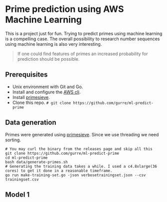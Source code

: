 # Prime prediction using AWS Machine Learning
This is a project just for fun. Trying to predict primes using machine learning is a compelling case. The overall possibility to research number sequences using machine learning is also very interesting.

> If one could find features of primes an increased probability for prediction should be possible.

## Prerequisites
 - Unix environment with Git and Go.
 - Install and configure the [AWS cli](http://docs.aws.amazon.com/cli/latest/userguide/cli-chap-getting-started.html).
 - Install [primesieve](https://github.com/kimwalisch/primesieve).
 - Clone this repo. `# git clone https://github.com/gurre/ml-predict-prime`

## Data generation
Primes were generated using [primesieve](https://github.com/kimwalisch/primesieve). Since we use threading we need sorting.

```
# You may curl the binary from the releases page and skip all this
git clone https://github.com/gurre/ml-predict-prime
cd ml-predict-prime
bash data/generate-primes.sh
# Generating the training data takes a while. I used a c4.8xlarge(36 cores) to get it done in a reasonable timeframe.
go run make-training-set.go -json verbosetrainingset.json --csv trainingset.csv
```

## Model 1
